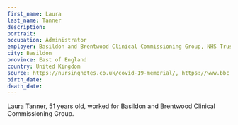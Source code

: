 ```yaml
---
first_name: Laura
last_name: Tanner
description: 
portrait: 
occupation: Administrator
employer: Basildon and Brentwood Clinical Commissioning Group, NHS Trust
city: Basildon
province: East of England
country: United Kingdom
source: https://nursingnotes.co.uk/covid-19-memorial/, https://www.bbc.com/news/health-52242856
birth_date: 
death_date: 
---
```


Laura Tanner, 51 years old, worked for Basildon and Brentwood Clinical Commissioning Group.